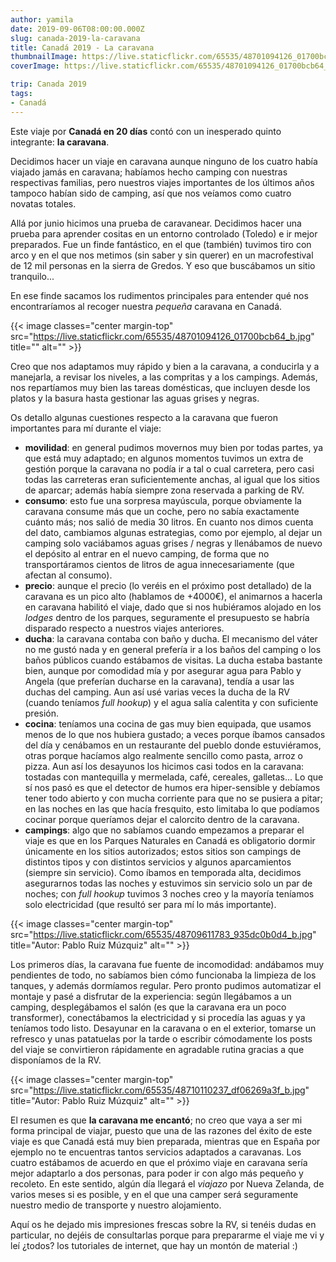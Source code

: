 ```yaml
---
author: yamila
date: 2019-09-06T08:00:00.000Z
slug: canada-2019-la-caravana
title: Canadá 2019 - La caravana
thumbnailImage: https://live.staticflickr.com/65535/48701094126_01700bcb64_z.jpg
coverImage: https://live.staticflickr.com/65535/48701094126_01700bcb64_b.jpg

trip: Canada 2019
tags:
- Canadá
---
```


Este viaje por **Canadá en 20 días** contó con un inesperado quinto integrante: **la caravana**.

<!--more-->

Decidimos hacer un viaje en caravana aunque ninguno de los cuatro había viajado jamás en caravana; habíamos hecho camping con nuestras respectivas familias, pero nuestros viajes importantes de los últimos años tampoco habían sido de camping, así que nos veíamos como cuatro novatas totales.

Allá por junio hicimos una prueba de caravanear. Decidimos hacer una prueba para aprender cositas en un entorno controlado (Toledo) e ir mejor preparados. Fue un finde fantástico, en el que (también) tuvimos tiro con arco y en el que nos metimos (sin saber y sin querer) en un macrofestival de 12 mil personas en la sierra de Gredos. Y eso que buscábamos un sitio tranquilo...

En ese finde sacamos los rudimentos principales para entender qué nos encontraríamos al recoger nuestra *pequeña* caravana en Canadá.

{{< image classes="center margin-top" src="https://live.staticflickr.com/65535/48701094126_01700bcb64_b.jpg" title="" alt="" >}}

Creo que nos adaptamos muy rápido y bien a la caravana, a conducirla y a manejarla, a revisar los niveles, a las compritas y a los campings. Además, nos repartíamos muy bien las tareas domésticas, que incluyen desde los platos y la basura hasta gestionar las aguas grises y negras.

Os detallo algunas cuestiones respecto a la caravana que fueron importantes para mí durante el viaje:

* **movilidad**: en general pudimos movernos muy bien por todas partes, ya que está muy adaptado; en algunos momentos tuvimos un extra de gestión porque la caravana no podía ir a tal o cual carretera, pero casi todas las carreteras eran suficientemente anchas, al igual que los sitios de aparcar; además había siempre zona reservada a parking de RV.
* **consumo**: esto fue una sorpresa mayúscula, porque obviamente la caravana consume más que un coche, pero no sabía exactamente cuánto más; nos salió de media 30 litros. En cuanto nos dimos cuenta del dato, cambiamos algunas estrategias, como por ejemplo, al dejar un camping solo vaciábamos aguas grises / negras y llenábamos de nuevo el depósito al entrar en el nuevo camping, de forma que no transportáramos cientos de litros de agua innecesariamente (que afectan al consumo).
* **precio**: aunque el precio (lo veréis en el próximo post detallado) de la caravana es un pico alto (hablamos de +4000€), el animarnos a hacerla en caravana habilitó el viaje, dado que si nos hubiéramos alojado en los *lodges* dentro de los parques, seguramente el presupuesto se habría disparado respecto a nuestros viajes anteriores.
* **ducha**: la caravana contaba con baño y ducha. El mecanismo del váter no me gustó nada y en general prefería ir a los baños del camping o los baños públicos cuando estábamos de visitas. La ducha estaba bastante bien, aunque por comodidad mía y por asegurar agua para Pablo y Angela (que preferían ducharse en la caravana), tendía a usar las duchas del camping. Aun así usé varias veces la ducha de la RV (cuando teníamos *full hookup*) y el agua salía calentita y con suficiente presión.
* **cocina**: teníamos una cocina de gas muy bien equipada, que usamos menos de lo que nos hubiera gustado; a veces porque íbamos cansados del día y cenábamos en un restaurante del pueblo donde estuviéramos, otras porque hacíamos algo realmente sencillo como pasta, arroz o pizza. Aun así los desayunos los hicimos casi todos en la caravana: tostadas con mantequilla y mermelada, café, cereales, galletas... Lo que sí nos pasó es que el detector de humos era hiper-sensible y debíamos tener todo abierto y con mucha corriente para que no se pusiera a pitar; en las noches en las que hacía fresquito, esto limitaba lo que podíamos cocinar porque queríamos dejar el calorcito dentro de la caravana.
* **campings**: algo que no sabíamos cuando empezamos a preparar el viaje es que en los Parques Naturales en Canadá es obligatorio dormir únicamente en los sitios autorizados; estos sitios son campings de distintos tipos y con distintos servicios y algunos aparcamientos (siempre sin servicio). Como íbamos en temporada alta, decidimos asegurarnos todas las noches y estuvimos sin servicio solo un par de noches; con *full hookup* tuvimos 3 noches creo y la mayoría teníamos solo electricidad (que resultó ser para mí lo más importante).

{{< image classes="center margin-top" src="https://live.staticflickr.com/65535/48709611783_935dc0b0d4_b.jpg" title="Autor: Pablo Ruiz Múzquiz" alt="" >}}

Los primeros días, la caravana fue fuente de incomodidad: andábamos muy pendientes de todo, no sabíamos bien cómo funcionaba la limpieza de los tanques, y además dormíamos regular. Pero pronto pudimos automatizar el montaje y pasé a disfrutar de la experiencia: según llegábamos a un camping, desplegábamos el salón (es que la caravana era un poco transformer), conectábamos la electricidad y si procedía las aguas y ya teníamos todo listo. Desayunar en la caravana o en el exterior, tomarse un refresco y unas patatuelas por la tarde o escribir cómodamente los posts del viaje se convirtieron rápidamente en agradable rutina gracias a que disponíamos de la RV.

{{< image classes="center margin-top" src="https://live.staticflickr.com/65535/48710110237_df06269a3f_b.jpg" title="Autor: Pablo Ruiz Múzquiz" alt="" >}}

El resumen es que **la caravana me encantó**; no creo que vaya a ser mi forma principal de viajar, puesto que una de las razones del éxito de este viaje es que Canadá está muy bien preparada, mientras que en España por ejemplo no te encuentras tantos servicios adaptados a caravanas. Los cuatro estábamos de acuerdo en que el próximo viaje en caravana sería mejor adaptarlo a dos personas, para poder ir con algo más pequeño y recoleto. En este sentido, algún día llegará el *viajazo* por Nueva Zelanda, de varios meses si es posible, y en el que una camper será seguramente nuestro medio de transporte y nuestro alojamiento.

Aquí os he dejado mis impresiones frescas sobre la RV, si tenéis dudas en particular, no dejéis de consultarlas porque para prepararme el viaje me vi y leí ¿todos? los tutoriales de internet, que hay un montón de material :)
